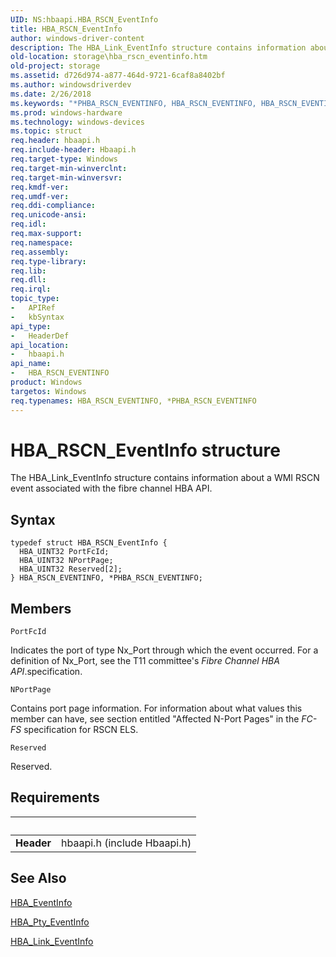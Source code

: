 ```yaml
---
UID: NS:hbaapi.HBA_RSCN_EventInfo
title: HBA_RSCN_EventInfo
author: windows-driver-content
description: The HBA_Link_EventInfo structure contains information about a WMI RSCN event associated with the fibre channel HBA API.
old-location: storage\hba_rscn_eventinfo.htm
old-project: storage
ms.assetid: d726d974-a877-464d-9721-6caf8a8402bf
ms.author: windowsdriverdev
ms.date: 2/26/2018
ms.keywords: "*PHBA_RSCN_EVENTINFO, HBA_RSCN_EVENTINFO, HBA_RSCN_EVENTINFO structure [Storage Devices], HBA_RSCN_EventInfo, HBA_RSCN_EventInfo structure [Storage Devices], PHBA_RSCN_EVENTINFO, PHBA_RSCN_EVENTINFO structure pointer [Storage Devices], hbaapi/HBA_RSCN_EventInfo, hbaapi/PHBA_RSCN_EVENTINFO, storage.hba_rscn_eventinfo, structs-Fibre_c0cb4c14-5ff5-44cb-abb4-08673227f193.xml"
ms.prod: windows-hardware
ms.technology: windows-devices
ms.topic: struct
req.header: hbaapi.h
req.include-header: Hbaapi.h
req.target-type: Windows
req.target-min-winverclnt: 
req.target-min-winversvr: 
req.kmdf-ver: 
req.umdf-ver: 
req.ddi-compliance: 
req.unicode-ansi: 
req.idl: 
req.max-support: 
req.namespace: 
req.assembly: 
req.type-library: 
req.lib: 
req.dll: 
req.irql: 
topic_type:
-	APIRef
-	kbSyntax
api_type:
-	HeaderDef
api_location:
-	hbaapi.h
api_name:
-	HBA_RSCN_EVENTINFO
product: Windows
targetos: Windows
req.typenames: HBA_RSCN_EVENTINFO, *PHBA_RSCN_EVENTINFO
---
```


# HBA_RSCN_EventInfo structure
The HBA_Link_EventInfo structure contains information about a WMI RSCN event associated with the fibre channel HBA API.

## Syntax
````
typedef struct HBA_RSCN_EventInfo {
  HBA_UINT32 PortFcId;
  HBA_UINT32 NPortPage;
  HBA_UINT32 Reserved[2];
} HBA_RSCN_EVENTINFO, *PHBA_RSCN_EVENTINFO;
````

## Members


`PortFcId`

Indicates the port of type Nx_Port through which the event occurred. For a definition of Nx_Port, see the T11 committee's <i>Fibre Channel HBA API</i>.specification.

`NPortPage`

Contains port page information. For information about what values this member can have, see section entitled "Affected N-Port Pages" in the <i>FC-FS </i>specification for RSCN ELS.

`Reserved`

Reserved.


## Requirements
| &nbsp; | &nbsp; |
| ---- |:---- |
| **Header** | hbaapi.h (include Hbaapi.h) |

## See Also

<a href="..\hbaapi\ns-hbaapi-hba_eventinfo.md">HBA_EventInfo</a>



<a href="..\hbaapi\ns-hbaapi-hba_pty_eventinfo.md">HBA_Pty_EventInfo</a>



<a href="..\hbaapi\ns-hbaapi-hba_link_eventinfo.md">HBA_Link_EventInfo</a>